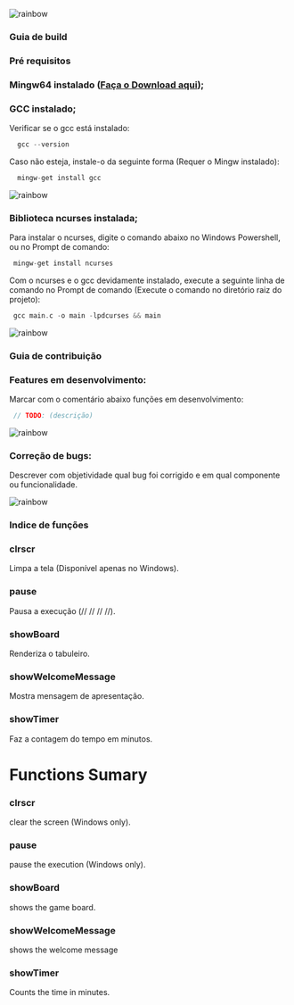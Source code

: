 ![rainbow](https://raw.githubusercontent.com/andreasbm/readme/master/assets/lines/rainbow.png)

### Guia de build
### Pré requisitos

### Mingw64 instalado ([Faça o Download aqui](https://sourceforge.net/projects/mingw/));

### GCC instalado;

Verificar se o gcc está instalado:

```c
  gcc --version
```

Caso não esteja, instale-o da seguinte forma (Requer o Mingw instalado):

```c
  mingw-get install gcc
```

![rainbow](https://raw.githubusercontent.com/andreasbm/readme/master/assets/lines/rainbow.png)

### Biblioteca ncurses instalada;

Para instalar o ncurses, digite o comando abaixo no Windows Powershell, ou no Prompt de comando:

```c
 mingw-get install ncurses
```

Com o ncurses e o gcc devidamente instalado, execute a seguinte linha de comando no Prompt de comando (Execute o comando no diretório raiz do projeto):

```c
 gcc main.c -o main -lpdcurses && main
```

![rainbow](https://raw.githubusercontent.com/andreasbm/readme/master/assets/lines/rainbow.png)

### Guia de contribuição
### Features em desenvolvimento:
Marcar com o comentário abaixo funções em desenvolvimento:
```c
 // TODO: (descrição)
```

![rainbow](https://raw.githubusercontent.com/andreasbm/readme/master/assets/lines/rainbow.png)

### Correção de bugs:
Descrever com objetividade qual bug foi corrigido e em qual componente ou funcionalidade.

![rainbow](https://raw.githubusercontent.com/andreasbm/readme/master/assets/lines/rainbow.png)

### Indice de funções

### clrscr
Limpa a tela (Disponível apenas no Windows).
### pause
Pausa a execução (// // // //).
### showBoard
Renderiza o tabuleiro.
### showWelcomeMessage
Mostra mensagem de apresentação.
### showTimer
Faz a contagem do tempo em minutos. 

# Functions Sumary

### clrscr
clear the screen (Windows only).
### pause
pause the execution (Windows only).
### showBoard
shows the game board.
### showWelcomeMessage
shows the welcome message
### showTimer
Counts the time in minutes. 


